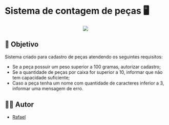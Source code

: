 # Sistema de contagem de peças 🖥️

<center><img src="https://camo.githubusercontent.com/459f141bd5e24c179a0e2dd49691e290ed5c5d4b4cb97767daee7cfaf6e31121/687474703a2f2f696d672e736869656c64732e696f2f7374617469632f76313f6c6162656c3d535441545553266d6573736167653d434f4e434c5549444f26636f6c6f723d475245454e267374796c653d666f722d7468652d6261646765")> </center>

## 🎯 Objetivo

Sistema criado para cadastro de peças atendendo os seguintes requisitos:
- Se a peça possuir um peso superior a 100 gramas, autorizar cadastro;
- Se a quantidade de peças por caixa for superior a 10, informar que não tem capacidade suficiente;
- Caso a peça tenha um nome com quantidade de caracteres inferior a 3, informar uma mensagem de erro.

## 👨‍💻 Autor 
- [Rafael](https://github.com/Raffs-el)